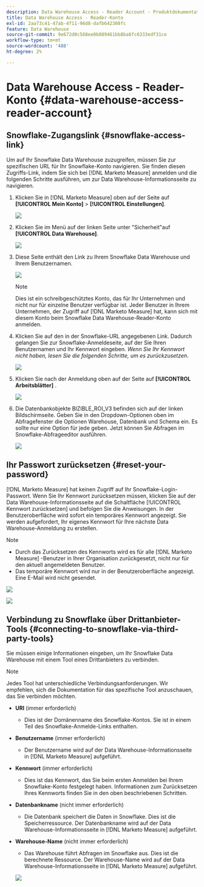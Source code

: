 ```yaml
---
description: Data Warehouse Access - Reader Account - Produktdokumentation
title: Data Warehouse Access - Reader-Konto
exl-id: 2aa73c41-47ab-4f11-96d8-dafb642308fc
feature: Data Warehouse
source-git-commit: 9e672d0c568ee0b889461bb8ba6fc6333edf31ce
workflow-type: tm+mt
source-wordcount: '488'
ht-degree: 2%

---
```


# Data Warehouse Access - Reader-Konto {#data-warehouse-access-reader-account}

## Snowflake-Zugangslink {#snowflake-access-link}

Um auf Ihr Snowflake Data Warehouse zuzugreifen, müssen Sie zur spezifischen URL für Ihr Snowflake-Konto navigieren. Sie finden diesen Zugriffs-Link, indem Sie sich bei [!DNL Marketo Measure] anmelden und die folgenden Schritte ausführen, um zur Data Warehouse-Informationsseite zu navigieren.

1. Klicken Sie in [!DNL Marketo Measure] oben auf der Seite auf **[!UICONTROL Mein Konto]** > **[!UICONTROL Einstellungen]**.

   ![](assets/data-warehouse-access-reader-account-1.png)

1. Klicken Sie im Menü auf der linken Seite unter &quot;Sicherheit&quot;auf **[!UICONTROL Data Warehouse]**.

   ![](assets/data-warehouse-access-reader-account-2.png)

1. Diese Seite enthält den Link zu Ihrem Snowflake Data Warehouse und Ihrem Benutzernamen.

   ![](assets/data-warehouse-access-reader-account-3.png)

   >[!NOTE]
   >
   >Dies ist ein schreibgeschütztes Konto, das für Ihr Unternehmen und nicht nur für einzelne Benutzer verfügbar ist. Jeder Benutzer in Ihrem Unternehmen, der Zugriff auf [!DNL Marketo Measure] hat, kann sich mit diesem Konto beim Snowflake Data Warehouse-Reader-Konto anmelden.

1. Klicken Sie auf den in der Snowflake-URL angegebenen Link. Dadurch gelangen Sie zur Snowflake-Anmeldeseite, auf der Sie Ihren Benutzernamen und Ihr Kennwort eingeben. _Wenn Sie Ihr Kennwort nicht haben, lesen Sie die folgenden Schritte, um es zurückzusetzen_.

   ![](assets/data-warehouse-access-reader-account-4.png)

1. Klicken Sie nach der Anmeldung oben auf der Seite auf **[!UICONTROL Arbeitsblätter]** .

   ![](assets/data-warehouse-access-reader-account-5.png)

1. Die Datenbankobjekte BIZIBLE_ROI_V3 befinden sich auf der linken Bildschirmseite. Geben Sie in den Dropdown-Optionen oben im Abfragefenster die Optionen Warehouse, Datenbank und Schema ein. Es sollte nur eine Option für jede geben. Jetzt können Sie Abfragen im Snowflake-Abfrageeditor ausführen.

   ![](assets/data-warehouse-access-reader-account-6.png)

## Ihr Passwort zurücksetzen {#reset-your-password}

[!DNL Marketo Measure] hat keinen Zugriff auf Ihr Snowflake-Login-Passwort. Wenn Sie Ihr Kennwort zurücksetzen müssen, klicken Sie auf der Data Warehouse-Informationsseite auf die Schaltfläche [!UICONTROL Kennwort zurücksetzen] und befolgen Sie die Anweisungen. In der Benutzeroberfläche wird sofort ein temporäres Kennwort angezeigt. Sie werden aufgefordert, Ihr eigenes Kennwort für Ihre nächste Data Warehouse-Anmeldung zu erstellen.

>[!NOTE]
>
>* Durch das Zurücksetzen des Kennworts wird es für alle [!DNL Marketo Measure] -Benutzer in Ihrer Organisation zurückgesetzt, nicht nur für den aktuell angemeldeten Benutzer.
>* Das temporäre Kennwort wird nur in der Benutzeroberfläche angezeigt. Eine E-Mail wird nicht gesendet.

![](assets/data-warehouse-access-reader-account-7.png)

![](assets/data-warehouse-access-reader-account-8.png)

## Verbindung zu Snowflake über Drittanbieter-Tools {#connecting-to-snowflake-via-third-party-tools}

Sie müssen einige Informationen eingeben, um Ihr Snowflake Data Warehouse mit einem Tool eines Drittanbieters zu verbinden.

>[!NOTE]
>
>Jedes Tool hat unterschiedliche Verbindungsanforderungen. Wir empfehlen, sich die Dokumentation für das spezifische Tool anzuschauen, das Sie verbinden möchten.

* **URI** (immer erforderlich)
   * Dies ist der Domänenname des Snowflake-Kontos. Sie ist in einem Teil des Snowflake-Anmelde-Links enthalten.
* **Benutzername** (immer erforderlich)
   * Der Benutzername wird auf der Data Warehouse-Informationsseite in [!DNL Marketo Measure] aufgeführt.
* **Kennwort** (immer erforderlich)
   * Dies ist das Kennwort, das Sie beim ersten Anmelden bei Ihrem Snowflake-Konto festgelegt haben. Informationen zum Zurücksetzen Ihres Kennworts finden Sie in den oben beschriebenen Schritten.
* **Datenbankname** (nicht immer erforderlich)
   * Die Datenbank speichert die Daten in Snowflake. Dies ist die Speicherressource. Der Datenbankname wird auf der Data Warehouse-Informationsseite in [!DNL Marketo Measure] aufgeführt.
* **Warehouse-Name** (nicht immer erforderlich)
   * Das Warehouse führt Abfragen im Snowflake aus. Dies ist die berechnete Ressource. Der Warehouse-Name wird auf der Data Warehouse-Informationsseite in [!DNL Marketo Measure] aufgeführt.

  ![](assets/data-warehouse-access-reader-account-9.png)
